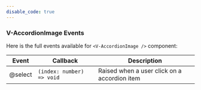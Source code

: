 ```yaml
---
disable_code: true
---
```


### V-AccordionImage Events

Here is the full events available for `<V-AccordionImage />` component:

| Event   | Callback                                                   | Description                                  |
| ------- | ---------------------------------------------------------- | -------------------------------------------- |
| @select | <span class="is-function">`(index: number) => void`</span> | Raised when a user click on a accordion item |

